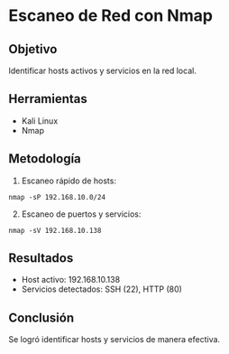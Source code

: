 # Escaneo de Red con Nmap

## Objetivo
Identificar hosts activos y servicios en la red local.

## Herramientas
- Kali Linux
- Nmap

## Metodología
1. Escaneo rápido de hosts:
```
nmap -sP 192.168.10.0/24
```
2. Escaneo de puertos y servicios:
```
nmap -sV 192.168.10.138
```

## Resultados
- Host activo: 192.168.10.138
- Servicios detectados: SSH (22), HTTP (80)

## Conclusión
Se logró identificar hosts y servicios de manera efectiva.
